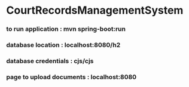 # CourtRecordsManagementSystem

### to run application : mvn spring-boot:run

### database location : localhost:8080/h2

### database credentials : cjs/cjs

### page to upload documents : localhost:8080
